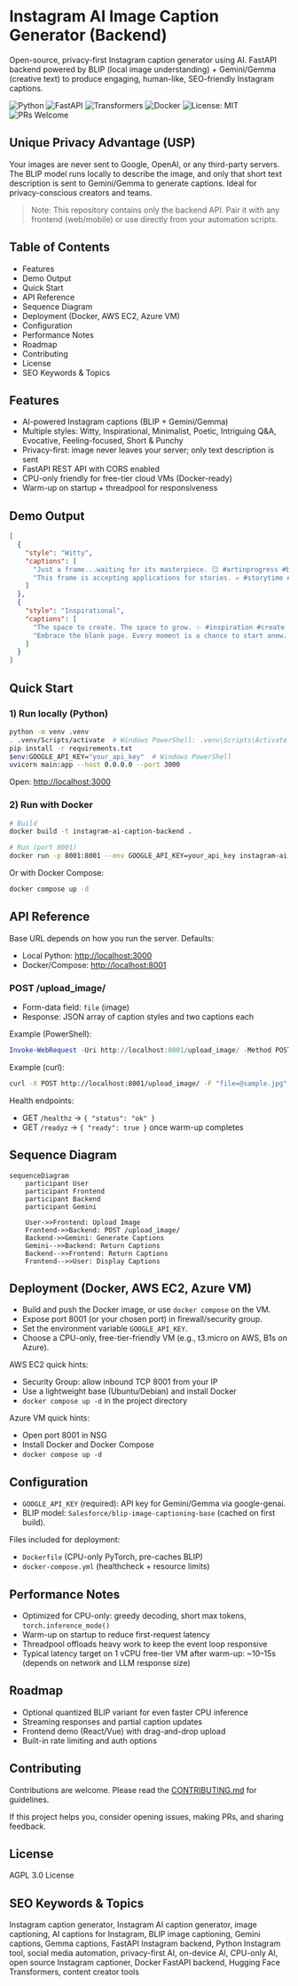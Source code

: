 # Instagram AI Image Caption Generator (Backend)

Open-source, privacy-first Instagram caption generator using AI. FastAPI backend powered by BLIP (local image understanding) + Gemini/Gemma (creative text) to produce engaging, human-like, SEO-friendly Instagram captions.

![Python](https://img.shields.io/badge/Python-3.10%2B-blue)
![FastAPI](https://img.shields.io/badge/FastAPI-Backend-success)
![Transformers](https://img.shields.io/badge/HuggingFace-Transformers-orange)
![Docker](https://img.shields.io/badge/Docker-Ready-informational)
![License: MIT](https://img.shields.io/badge/License-MIT-yellow)
![PRs Welcome](https://img.shields.io/badge/PRs-Welcome-brightgreen)


## Unique Privacy Advantage (USP)

Your images are never sent to Google, OpenAI, or any third-party servers. The BLIP model runs locally to describe the image, and only that short text description is sent to Gemini/Gemma to generate captions. Ideal for privacy-conscious creators and teams.

> Note: This repository contains only the backend API. Pair it with any frontend (web/mobile) or use directly from your automation scripts.


## Table of Contents

- Features
- Demo Output
- Quick Start
- API Reference
- Sequence Diagram
- Deployment (Docker, AWS EC2, Azure VM)
- Configuration
- Performance Notes
- Roadmap
- Contributing
- License
- SEO Keywords & Topics


## Features

- AI-powered Instagram captions (BLIP + Gemini/Gemma)
- Multiple styles: Witty, Inspirational, Minimalist, Poetic, Intriguing Q&A, Evocative, Feeling-focused, Short & Punchy
- Privacy-first: image never leaves your server; only text description is sent
- FastAPI REST API with CORS enabled
- CPU-only friendly for free-tier cloud VMs (Docker-ready)
- Warm-up on startup + threadpool for responsiveness


## Demo Output

```json
[
  {
    "style": "Witty",
    "captions": [
      "Just a frame...waiting for its masterpiece. 😏 #artinprogress #blankcanvas #photography",
      "This frame is accepting applications for stories. ✍️ #storytime #creative #blackandwhite"
    ]
  },
  {
    "style": "Inspirational",
    "captions": [
      "The space to create. The space to grow. ✨ #inspiration #create #photography",
      "Embrace the blank page. Every moment is a chance to start anew. #newbeginnings"
    ]
  }
]
```


## Quick Start

### 1) Run locally (Python)

```bash
python -m venv .venv
. .venv/Scripts/activate  # Windows PowerShell: .venv\Scripts\Activate.ps1
pip install -r requirements.txt
$env:GOOGLE_API_KEY="your_api_key"  # Windows PowerShell
uvicorn main:app --host 0.0.0.0 --port 3000
```

Open: <http://localhost:3000>


### 2) Run with Docker

```bash
# Build
docker build -t instagram-ai-caption-backend .

# Run (port 8001)
docker run -p 8001:8001 --env GOOGLE_API_KEY=your_api_key instagram-ai-caption-backend
```

Or with Docker Compose:

```bash
docker compose up -d
```


## API Reference

Base URL depends on how you run the server. Defaults:

- Local Python: <http://localhost:3000>
- Docker/Compose: <http://localhost:8001>

### POST /upload_image/

- Form-data field: `file` (image)
- Response: JSON array of caption styles and two captions each

Example (PowerShell):

```powershell
Invoke-WebRequest -Uri http://localhost:8001/upload_image/ -Method POST -InFile .\sample.jpg -ContentType "multipart/form-data"
```

Example (curl):

```bash
curl -X POST http://localhost:8001/upload_image/ -F "file=@sample.jpg"
```

Health endpoints:

- GET `/healthz` → `{ "status": "ok" }`
- GET `/readyz` → `{ "ready": true }` once warm-up completes



## Sequence Diagram

```mermaid
sequenceDiagram
    participant User
    participant Frontend
    participant Backend
    participant Gemini

    User->>Frontend: Upload Image
    Frontend->>Backend: POST /upload_image/
    Backend->>Gemini: Generate Captions
    Gemini-->>Backend: Return Captions
    Backend-->>Frontend: Return Captions
    Frontend-->>User: Display Captions
```

## Deployment (Docker, AWS EC2, Azure VM)

- Build and push the Docker image, or use `docker compose` on the VM.
- Expose port 8001 (or your chosen port) in firewall/security group.
- Set the environment variable `GOOGLE_API_KEY`.
- Choose a CPU-only, free-tier-friendly VM (e.g., t3.micro on AWS, B1s on Azure).

AWS EC2 quick hints:

- Security Group: allow inbound TCP 8001 from your IP
- Use a lightweight base (Ubuntu/Debian) and install Docker
- `docker compose up -d` in the project directory

Azure VM quick hints:

- Open port 8001 in NSG
- Install Docker and Docker Compose
- `docker compose up -d`


## Configuration

- `GOOGLE_API_KEY` (required): API key for Gemini/Gemma via google-genai.
- BLIP model: `Salesforce/blip-image-captioning-base` (cached on first build).

Files included for deployment:

- `Dockerfile` (CPU-only PyTorch, pre-caches BLIP)
- `docker-compose.yml` (healthcheck + resource limits)


## Performance Notes

- Optimized for CPU-only: greedy decoding, short max tokens, `torch.inference_mode()`
- Warm-up on startup to reduce first-request latency
- Threadpool offloads heavy work to keep the event loop responsive
- Typical latency target on 1 vCPU free-tier VM after warm-up: ~10–15s (depends on network and LLM response size)


## Roadmap

- Optional quantized BLIP variant for even faster CPU inference
- Streaming responses and partial caption updates
- Frontend demo (React/Vue) with drag-and-drop upload
- Built-in rate limiting and auth options


## Contributing

Contributions are welcome. Please read the [CONTRIBUTING.md](CONTRIBUTING.md) for guidelines.

If this project helps you, consider opening issues, making PRs, and sharing feedback.


## License

AGPL 3.0 License


## SEO Keywords & Topics

Instagram caption generator, Instagram AI caption generator, image captioning, AI captions for Instagram, BLIP image captioning, Gemini captions, Gemma captions, FastAPI Instagram backend, Python Instagram tool, social media automation, privacy-first AI, on-device AI, CPU-only AI, open source Instagram captioner, Docker FastAPI backend, Hugging Face Transformers, content creator tools


